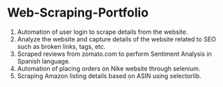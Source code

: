 # Web-Scraping-Portfolio

1. Automation of user login to scrape details from the website.
2. Analyze the website and capture details of the website related to SEO such as broken links, tags, etc.
3. Scraped reviews from zomato.com to perform Sentiment Analysis in Spanish language.
4. Automation of placing orders on Nike website through selenium.
5. Scraping Amazon listing details based on ASIN using selectorlib.
